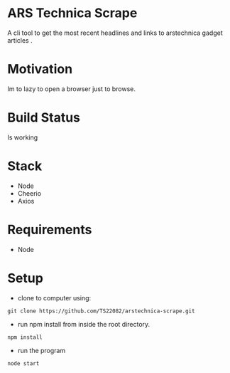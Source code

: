 # ARS Technica Scrape

A cli tool to get the most recent headlines and links to arstechnica gadget articles .

# Motivation

Im to lazy to open a browser just to browse.

# Build Status

Is working

# Stack

- Node
- Cheerio
- Axios

# Requirements

- Node

# Setup

- clone to computer using:

```
git clone https://github.com/TS22082/arstechnica-scrape.git
```

- run npm install from inside the root directory.

```
npm install
```

- run the program

```
node start
```
